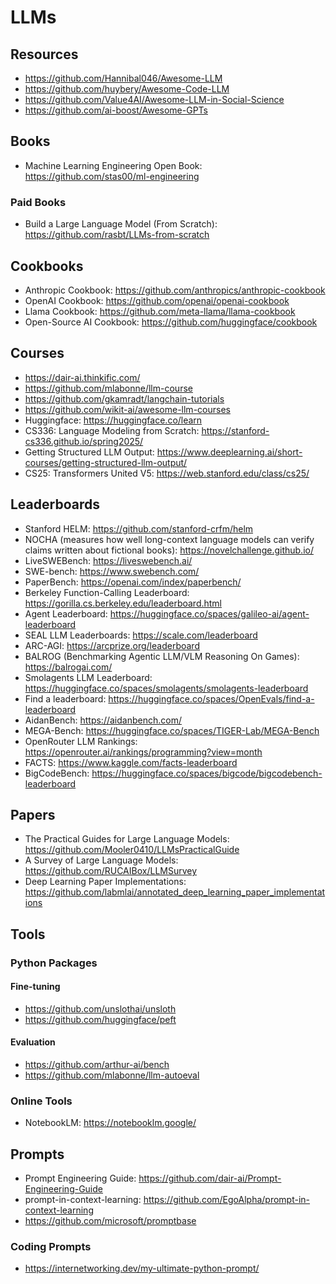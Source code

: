 # LLMs

## Resources

- https://github.com/Hannibal046/Awesome-LLM
- https://github.com/huybery/Awesome-Code-LLM
- https://github.com/Value4AI/Awesome-LLM-in-Social-Science
- https://github.com/ai-boost/Awesome-GPTs

## Books

- Machine Learning Engineering Open Book: https://github.com/stas00/ml-engineering

### Paid Books

- Build a Large Language Model (From Scratch): https://github.com/rasbt/LLMs-from-scratch

## Cookbooks

- Anthropic Cookbook: https://github.com/anthropics/anthropic-cookbook
- OpenAI Cookbook: https://github.com/openai/openai-cookbook
- Llama Cookbook: https://github.com/meta-llama/llama-cookbook
- Open-Source AI Cookbook: https://github.com/huggingface/cookbook

## Courses

- https://dair-ai.thinkific.com/
- https://github.com/mlabonne/llm-course
- https://github.com/gkamradt/langchain-tutorials
- https://github.com/wikit-ai/awesome-llm-courses
- Huggingface: https://huggingface.co/learn
- CS336: Language Modeling from Scratch: https://stanford-cs336.github.io/spring2025/
- Getting Structured LLM Output: https://www.deeplearning.ai/short-courses/getting-structured-llm-output/
- CS25: Transformers United V5: https://web.stanford.edu/class/cs25/

## Leaderboards

- Stanford HELM: https://github.com/stanford-crfm/helm
- NOCHA (measures how well long-context language models can verify claims written about fictional books): https://novelchallenge.github.io/
- LiveSWEBench: https://liveswebench.ai/
- SWE-bench: https://www.swebench.com/
- PaperBench: https://openai.com/index/paperbench/
- Berkeley Function-Calling Leaderboard: https://gorilla.cs.berkeley.edu/leaderboard.html
- Agent Leaderboard: https://huggingface.co/spaces/galileo-ai/agent-leaderboard
- SEAL LLM Leaderboards: https://scale.com/leaderboard
- ARC-AGI: https://arcprize.org/leaderboard
- BALROG (Benchmarking Agentic LLM/VLM Reasoning On Games): https://balrogai.com/
- Smolagents LLM Leaderboard: https://huggingface.co/spaces/smolagents/smolagents-leaderboard
- Find a leaderboard: https://huggingface.co/spaces/OpenEvals/find-a-leaderboard
- AidanBench: https://aidanbench.com/
- MEGA-Bench: https://huggingface.co/spaces/TIGER-Lab/MEGA-Bench
- OpenRouter LLM Rankings: https://openrouter.ai/rankings/programming?view=month
- FACTS: https://www.kaggle.com/facts-leaderboard
- BigCodeBench: https://huggingface.co/spaces/bigcode/bigcodebench-leaderboard

## **Papers**

- The Practical Guides for Large Language Models: https://github.com/Mooler0410/LLMsPracticalGuide
- A Survey of Large Language Models: https://github.com/RUCAIBox/LLMSurvey
- Deep Learning Paper Implementations: https://github.com/labmlai/annotated_deep_learning_paper_implementations


## **Tools** 

### Python Packages

#### Fine-tuning

- https://github.com/unslothai/unsloth
- https://github.com/huggingface/peft

#### Evaluation

- https://github.com/arthur-ai/bench
- https://github.com/mlabonne/llm-autoeval

### Online Tools

- NotebookLM: https://notebooklm.google/


## **Prompts**

- Prompt Engineering Guide: https://github.com/dair-ai/Prompt-Engineering-Guide
- prompt-in-context-learning: https://github.com/EgoAlpha/prompt-in-context-learning
- https://github.com/microsoft/promptbase

### Coding Prompts

- https://internetworking.dev/my-ultimate-python-prompt/